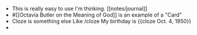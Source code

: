 - This is really easy to use I'm thinking. [[notes/journal]]
- #[[Octavia Butler on the Meaning of God]] is an example of a "Card"
- Cloze is something else Like /cloze My birthday is {{cloze Oct. 4, 1950}}
-